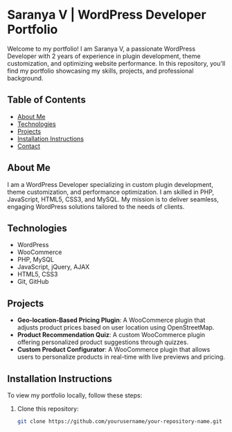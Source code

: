 # Saranya V | WordPress Developer Portfolio

Welcome to my portfolio! I am Saranya V, a passionate WordPress Developer with 2 years of experience in plugin development, theme customization, and optimizing website performance. In this repository, you'll find my portfolio showcasing my skills, projects, and professional background.

## Table of Contents
- [About Me](#about-me)
- [Technologies](#technologies)
- [Projects](#projects)
- [Installation Instructions](#installation-instructions)
- [Contact](#contact)

## About Me
I am a WordPress Developer specializing in custom plugin development, theme customization, and performance optimization. I am skilled in PHP, JavaScript, HTML5, CSS3, and MySQL. My mission is to deliver seamless, engaging WordPress solutions tailored to the needs of clients.

## Technologies
- WordPress
- WooCommerce
- PHP, MySQL
- JavaScript, jQuery, AJAX
- HTML5, CSS3
- Git, GitHub

## Projects
- **Geo-location-Based Pricing Plugin**: A WooCommerce plugin that adjusts product prices based on user location using OpenStreetMap.
- **Product Recommendation Quiz**: A custom WooCommerce plugin offering personalized product suggestions through quizzes.
- **Custom Product Configurator**: A WooCommerce plugin that allows users to personalize products in real-time with live previews and pricing.

## Installation Instructions
To view my portfolio locally, follow these steps:
1. Clone this repository:
   ```bash
   git clone https://github.com/yourusername/your-repository-name.git

